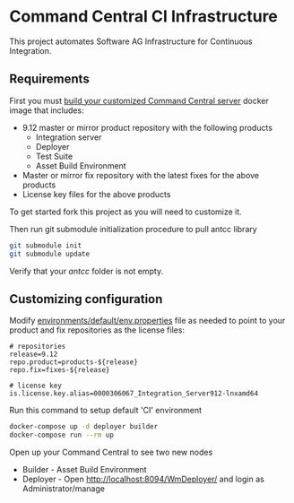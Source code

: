 # Command Central CI Infrastructure 

This project automates Software AG Infrastructure for Continuous Integration.

## Requirements

First you must [build your customized Command Central server](https://github.com/SoftwareAG/sagdevops-cc-server)
docker image that includes:

* 9.12 master or mirror product repository with the following products
  * Integration server
  * Deployer
  * Test Suite
  * Asset Build Environment
* Master or mirror fix repository with the latest fixes for the above products
* License key files for the above products


To get started fork this project as you will need to customize it.

Then run git submodule initialization procedure to pull antcc library

```bash
git submodule init
git submodule update
```

Verify that your _antcc_ folder is not empty.

## Customizing configuration

Modify [environments/default/env.properties](environments/default/env.properties) file as needed
to point to your product and fix repositories as the license files:

```
# repositories
release=9.12
repo.product=products-${release}
repo.fix=fixes-${release}

# license key
is.license.key.alias=0000306067_Integration_Server912-lnxamd64
```

Run this command to setup default 'CI' environment 

```bash
docker-compose up -d deployer builder
docker-compose run --rm up
```

Open up your Command Central to see two new nodes

* Builder - Asset Build Environment 
* Deployer - Open [http://localhost:8094/WmDeployer/](http://localhost:8094/WmDeployer/) and login as Administrator/manage
